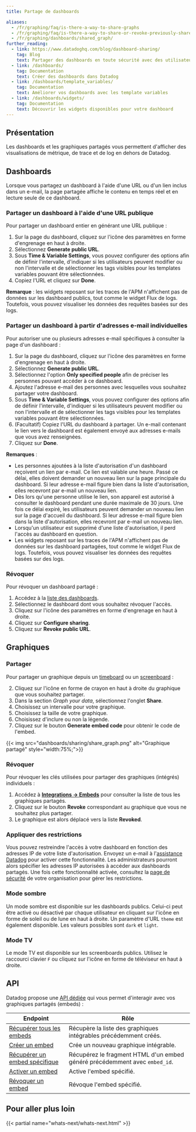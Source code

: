 ```yaml
---
title: Partage de dashboards

aliases:
  - /fr/graphing/faq/is-there-a-way-to-share-graphs
  - /fr/graphing/faq/is-there-a-way-to-share-or-revoke-previously-shared-graphs
  - /fr/graphing/dashboards/shared_graph/
further_reading:
  - link: https://www.datadoghq.com/blog/dashboard-sharing/
    tag: Blog
    text: Partager des dashboards en toute sécurité avec des utilisateurs en dehors de votre organisation
  - link: /dashboards/
    tag: Documentation
    text: Créer des dashboards dans Datadog
  - link: /dashboards/template_variables/
    tag: Documentation
    text: Améliorer vos dashboards avec les template variables
  - link: /dashboards/widgets/
    tag: Documentation
    text: Découvrir les widgets disponibles pour votre dashboard
---
```

## Présentation

Les dashboards et les graphiques partagés vous permettent d'afficher des visualisations de métrique, de trace et de log en dehors de Datadog.

## Dashboards
Lorsque vous partagez un dashboard à l'aide d'une URL ou d'un lien inclus dans un e-mail, la page partagée affiche le contenu en temps réel et en lecture seule de ce dashboard.

### Partager un dashboard à l'aide d'une URL publique

Pour partager un dashboard entier en générant une URL publique :

1. Sur la page du dashboard, cliquez sur l'icône des paramètres en forme d'engrenage en haut à droite.
2. Sélectionnez **Generate public URL**.
3. Sous **Time & Variable Settings**, vous pouvez configurer des options afin de définir l'intervalle, d'indiquer si les utilisateurs peuvent modifier ou non l'intervalle et de sélectionner les tags visibles pour les templates variables pouvant être sélectionnées.
4. Copiez l'URL et cliquez sur **Done**.

**Remarque** : les widgets reposant sur les traces de l'APM n'affichent pas de données sur les dashboard publics, tout comme le widget Flux de logs. Toutefois, vous pouvez visualiser les données des requêtes basées sur des logs.

### Partager un dashboard à partir d'adresses e-mail individuelles

Pour autoriser une ou plusieurs adresses e-mail spécifiques à consulter la page d'un dashboard :

1. Sur la page du dashboard, cliquez sur l'icône des paramètres en forme d'engrenage en haut à droite.
2. Sélectionnez **Generate public URL**.
3. Sélectionnez l'option **Only specified people** afin de préciser les personnes pouvant accéder à ce dashboard.
4. Ajoutez l'adresse e-mail des personnes avec lesquelles vous souhaitez partager votre dashboard.
5. Sous **Time & Variable Settings**, vous pouvez configurer des options afin de définir l'intervalle, d'indiquer si les utilisateurs peuvent modifier ou non l'intervalle et de sélectionner les tags visibles pour les templates variables pouvant être sélectionnées.
6. (Facultatif) Copiez l'URL du dashboard à partager. Un e-mail contenant le lien vers le dashboard est également envoyé aux adresses e-mails que vous avez renseignées.
7. Cliquez sur **Done**.

**Remarques** :
- Les personnes ajoutées à la liste d'autorisation d'un dashboard reçoivent un lien par e-mail. Ce lien est valable une heure. Passé ce délai, elles doivent demander un nouveau lien sur la page principale du dashboard. Si leur adresse e-mail figure bien dans la liste d'autorisation, elles recevront par e-mail un nouveau lien.
- Dès lors qu'une personne utilise le lien, son appareil est autorisé à consulter le dashboard pendant une durée maximale de 30 jours. Une fois ce délai expiré, les utilisateurs peuvent demander un nouveau lien sur la page d'accueil du dashboard. Si leur adresse e-mail figure bien dans la liste d'autorisation, elles recevront par e-mail un nouveau lien.
- Lorsqu'un utilisateur est supprimé d'une liste d'autorisation, il perd l'accès au dashboard en question.
- Les widgets reposant sur les traces de l'APM n'affichent pas de données sur les dashboard partagées, tout comme le widget Flux de logs. Toutefois, vous pouvez visualiser les données des requêtes basées sur des logs.

### Révoquer

Pour révoquer un dashboard partagé :

1. Accédez à la [liste des dashboards][1].
2. Sélectionnez le dashboard dont vous souhaitez révoquer l'accès.
3. Cliquez sur l'icône des paramètres en forme d'engrenage en haut à droite.
4. Cliquez sur **Configure sharing**.
5. Cliquez sur **Revoke public URL**.

## Graphiques

### Partager

Pour partager un graphique depuis un [timeboard][2] ou un [screenboard][3] :

2. Cliquez sur l'icône en forme de crayon en haut à droite du graphique que vous souhaitez partager.
3. Dans la section *Graph your data*, sélectionnez l'onglet **Share**.
4. Choisissez un intervalle pour votre graphique.
5. Choisissez la taille de votre graphique.
6. Choisissez d'inclure ou non la légende.
7. Cliquez sur le bouton **Generate embed code** pour obtenir le code de l'embed.

{{< img src="dashboards/sharing/share_graph.png" alt="Graphique partagé" style="width:75%;">}}

### Révoquer

Pour révoquer les clés utilisées pour partager des graphiques (intégrés) individuels :

1. Accédez à [**Integrations -> Embeds**][4] pour consulter la liste de tous les graphiques partagés.
2. Cliquez sur le bouton **Revoke** correspondant au graphique que vous ne souhaitez plus partager.
3. Le graphique est alors déplacé vers la liste **Revoked**.

### Appliquer des restrictions

Vous pouvez restreindre l'accès à votre dashboard en fonction des adresses IP de votre liste d'autorisation. Envoyez un e-mail à l'[assistance Datadog][5] pour activer cette fonctionnalité. Les administrateurs pourront alors spécifier les adresses IP autorisées à accéder aux dashboards partagés. Une fois cette fonctionnalité activée, consultez la [page de sécurité][6] de votre organisation pour gérer les restrictions.

### Mode sombre

Un mode sombre est disponible sur les dashboards publics. Celui-ci peut être activé ou désactivé par chaque utilisateur en cliquant sur l'icône en forme de soleil ou de lune en haut à droite. Un paramètre d'URL `theme` est également disponible. Les valeurs possibles sont `dark` et `light`.

### Mode TV

Le mode TV est disponible sur les screenboards publics. Utilisez le raccourci clavier `F` ou cliquez sur l'icône en forme de téléviseur en haut à droite.

## API

Datadog propose une [API dédiée][7] qui vous permet d'interagir avec vos graphiques partagés (embeds) :

| Endpoint                 | Rôle                                                             |
|--------------------------|-------------------------------------------------------------------------|
| [Récupérer tous les embeds][8]     | Récupère la liste des graphiques intégrables précédemment créés.                     |
| [Créer un embed][9]       | Crée un nouveau graphique intégrable.                                         |
| [Récupérer un embed spécifique][10] | Récupérez le fragment HTML d'un embed généré précédemment avec `embed_id`. |
| [Activer un embed][11]       | Active l'embed spécifié.                                             |
| [Révoquer un embed][12]       | Révoque l'embed spécifié.                                             |

## Pour aller plus loin

{{< partial name="whats-next/whats-next.html" >}}

[1]: https://app.datadoghq.com/dashboard/lists
[2]: /fr/dashboards/timeboard/
[3]: /fr/dashboards/screenboard/
[4]: https://app.datadoghq.com/account/settings#embeds
[5]: /fr/help/
[6]: https://app.datadoghq.com/account/org_security
[7]: /fr/api/v1/embeddable-graphs/
[8]: /fr/api/v1/embeddable-graphs/#get-all-embeds
[9]: /fr/api/v1/embeddable-graphs/#create-embed
[10]: /fr/api/v1/embeddable-graphs/#get-specific-embed
[11]: /fr/api/v1/embeddable-graphs/#enable-embed
[12]: /fr/api/v1/embeddable-graphs/#revoke-embed

